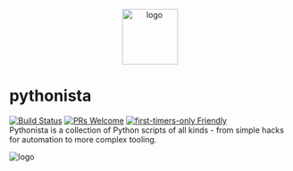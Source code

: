 <p align="center">
  <img src="https://raw.githubusercontent.com/phyyyl/pythonista/master/logo/pythonista-512.png" width="100" height="100" title="logo">
</p>

# pythonista

[![Build Status](https://travis-ci.org/pyista/pythonista.svg?branch=master)](https://travis-ci.org/pyista/pythonista)
[![PRs Welcome](https://img.shields.io/badge/PRs-welcome-brightgreen.svg?style=flat-square)](http://makeapullrequest.com) 
[![first-timers-only Friendly](https://img.shields.io/badge/first--timers--only-friendly-blue.svg)](http://www.firsttimersonly.com/)
<br/>
Pythonista is a collection of Python scripts of all kinds - from simple hacks for automation to more complex tooling.

![logo](https://raw.githubusercontent.com/phyyyl/pythonista/master/logo/pythonista-512.png)
